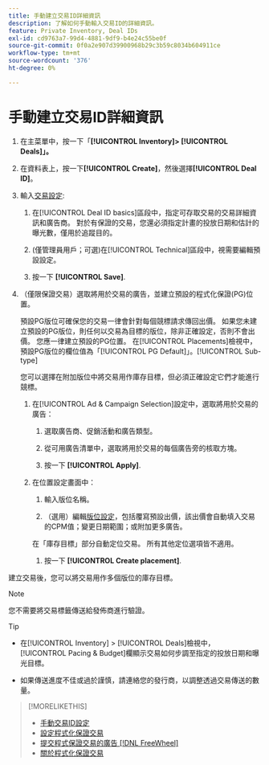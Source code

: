 ```yaml
---
title: 手動建立交易ID詳細資訊
description: 了解如何手動輸入交易ID的詳細資訊。
feature: Private Inventory, Deal IDs
exl-id: cd9763a7-99d4-4881-9df9-b4e24c55be0f
source-git-commit: 0f0a2e907d39900968b29c3b59c8034b604911ce
workflow-type: tm+mt
source-wordcount: '376'
ht-degree: 0%

---
```


# 手動建立交易ID詳細資訊

1. 在主菜單中，按一下「**[!UICONTROL Inventory]> [!UICONTROL Deals]」。**

1. 在資料表上，按一下&#x200B;**[!UICONTROL Create]**，然後選擇&#x200B;**[!UICONTROL Deal ID]**。

1. 輸入[交易設定](deal-id-settings.md):

   1. 在[!UICONTROL Deal ID basics]區段中，指定可存取交易的交易詳細資訊和廣告商。 對於有保證的交易，您還必須指定計畫的投放日期和估計的曝光數，僅用於追蹤目的。

   1. (僅管理員用戶；可選)在[!UICONTROL Technical]區段中，視需要編輯預設設定。

   1. 按一下 **[!UICONTROL Save]**.

1. （僅限保證交易）選取將用於交易的廣告，並建立預設的程式化保證(PG)位置。

   預設PG版位可確保您的交易一律會針對每個競標請求傳回出價。 如果您未建立預設的PG版位，則任何以交易為目標的版位，除非正確設定，否則不會出價。 您應一律建立預設的PG位置。 在[!UICONTROL Placements]檢視中，預設PG版位的欄位值為「[!UICONTROL PG Default]」。[!UICONTROL Sub-type]

   您可以選擇在附加版位中將交易用作庫存目標，但必須正確設定它們才能進行競標。

   1. 在[!UICONTROL Ad & Campaign Selection]設定中，選取將用於交易的廣告：

      1. 選取廣告商、促銷活動和廣告類型。

      1. 從可用廣告清單中，選取將用於交易的每個廣告旁的核取方塊。

      1. 按一下 **[!UICONTROL Apply]**.
   1. 在位置設定畫面中：

      1. 輸入版位名稱。

      1. （選用）編輯[版位設定](/help/dsp/campaign-management/placements/placement-settings.md)，包括覆寫預設出價，該出價會自動填入交易的CPM值；變更日期範圍；或附加更多廣告。

      在「庫存目標」部分自動定位交易。 所有其他定位選項皆不適用。

      1. 按一下 **[!UICONTROL Create placement]**.



建立交易後，您可以將交易用作多個版位的庫存目標。

>[!NOTE]
>
> 您不需要將交易標籤傳送給發佈商進行驗證。

>[!TIP]
>
>* 在[!UICONTROL Inventory] > [!UICONTROL Deals]檢視中， [!UICONTROL Pacing & Budget]欄顯示交易如何步調至指定的投放日期和曝光目標。
>
>* 如果傳送進度不佳或過於謹慎，請連絡您的發行商，以調整透過交易傳送的數量。


>[!MORELIKETHIS]
>
>* [手動交易ID設定](deal-id-settings.md)
>* [設定程式化保證交易](programmatic-guaranteed-set-up.md)
>* [提交程式保證交易的廣告 [!DNL FreeWheel]](freewheel-submit.md)
>* [關於程式化保證交易](programmatic-guaranteed-about.md)

